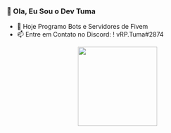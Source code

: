 ### 👋 Ola, Eu Sou o Dev Tuma

- 🔭 Hoje Programo Bots e Servidores de Fivem 
- 📫 Entre em Contato no Discord: ! vRP.Tuma#2874
<!--
- 🏠 Meu Servidor do discord: https://discord.gg/Ec7pd2H
-->

<div align="center">
  <a href="https://github.com/TumaGameplays">
  <img height="180em" src="https://github-readme-stats.vercel.app/api?username=TumaGameplays&show_icons=true&theme=dark&include_all_commits=true&count_private=true"/>
<!--   <img height="180em" src="https://github-readme-stats.vercel.app/api/top-langs/?username=TumaGameplays&layout=compact&langs_count=7&theme=dark"/> -->
</div>
  
  
 
<!--
**TumaGameplays/TumaGameplays** is a ✨ _special_ ✨ repository because its `README.md` (this file) appears on your GitHub profile.

Here are some ideas to get you started:

- 🔭 I’m currently working on ...
- 🌱 I’m currently learning ...
- 👯 I’m looking to collaborate on ...
- 🤔 I’m looking for help with ...
- 💬 Ask me about ...
- 📫 How to reach me: ...
- 😄 Pronouns: ...
- ⚡ Fun fact: ...
-->
